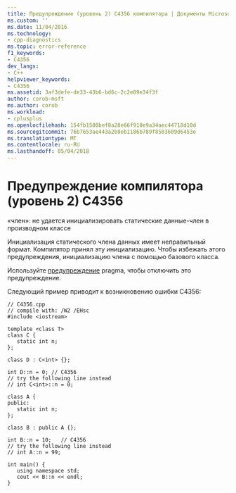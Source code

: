 ```yaml
---
title: Предупреждение (уровень 2) C4356 компилятора | Документы Microsoft
ms.custom: ''
ms.date: 11/04/2016
ms.technology:
- cpp-diagnostics
ms.topic: error-reference
f1_keywords:
- C4356
dev_langs:
- C++
helpviewer_keywords:
- C4356
ms.assetid: 3af3defe-de33-43b6-bd6c-2c2e09e34f3f
author: corob-msft
ms.author: corob
ms.workload:
- cplusplus
ms.openlocfilehash: 154fb1580bef8a28e66f918e9a34aec44718d10d
ms.sourcegitcommit: 76b7653ae443a2b8eb1186b789f8503609d6453e
ms.translationtype: MT
ms.contentlocale: ru-RU
ms.lasthandoff: 05/04/2018
---
```

# <a name="compiler-warning-level-2-c4356"></a>Предупреждение компилятора (уровень 2) C4356
«член»: не удается инициализировать статические данные-член в производном классе  
  
 Инициализация статического члена данных имеет неправильный формат. Компилятор принял эту инициализацию. Чтобы избежать этого предупреждения, инициализацию члена с помощью базового класса.  
  
 Используйте [предупреждение](../../preprocessor/warning.md) pragma, чтобы отключить это предупреждение.  
  
 Следующий пример приводит к возникновению ошибки C4356:  
  
```  
// C4356.cpp  
// compile with: /W2 /EHsc  
#include <iostream>  
  
template <class T>  
class C {  
   static int n;  
};  
  
class D : C<int> {};  
  
int D::n = 0; // C4356  
// try the following line instead  
// int C<int>::n = 0;  
  
class A {  
public:  
   static int n;  
};  
  
class B : public A {};  
  
int B::n = 10;   // C4356  
// try the following line instead  
// int A::n = 99;  
  
int main() {  
   using namespace std;  
   cout << B::n << endl;  
}  
```